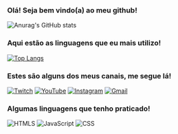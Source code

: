 ### Olá! Seja bem vindo(a) ao meu github!

![Anurag's GitHub stats](https://github-readme-stats.vercel.app/api?username=Eref0&show_icons=true&theme=dracula)

### Aqui estão as linguagens que eu mais utilizo!

[![Top Langs](https://github-readme-stats.vercel.app/api/top-langs/?username=Eref0&layout=compact)](https://github.com/Eref0/github-readme-stats)

### Estes são alguns dos meus canais, me segue lá!

[![Twitch](https://img.shields.io/badge/Twitch-9146FF?style=for-the-badge&logo=twitch&logoColor=white)](https://twitch.tv/0eref0)
[![YouTube](https://img.shields.io/badge/YouTube-FF0000?style=for-the-badge&logo=youtube&logoColor=white)](https://www.youtube.com/channel/UC8uzGgzxuXJKg7j3Xd587rA)
[![Instagram](https://img.shields.io/badge/Instagram-E4405F?style=for-the-badge&logo=instagram&logoColor=white)](https://www.instagram.com/shanskpb)
[![Gmail](https://img.shields.io/badge/Gmail-D14836?style=for-the-badge&logo=gmail&logoColor=white)](erefoficial@gmail.com) 

### Algumas linguagens que tenho praticado!

![HTMLS](https://img.shields.io/badge/HTML5-E34F26?style=for-the-badge&logo=html5&logoColor=white)
![JavaScript](https://img.shields.io/badge/JavaScript-F7DF1E?style=for-the-badge&logo=javascript&logoColor=black)
![CSS](https://img.shields.io/badge/CSS-239120?&style=for-the-badge&logo=css3&logoColor=white)
